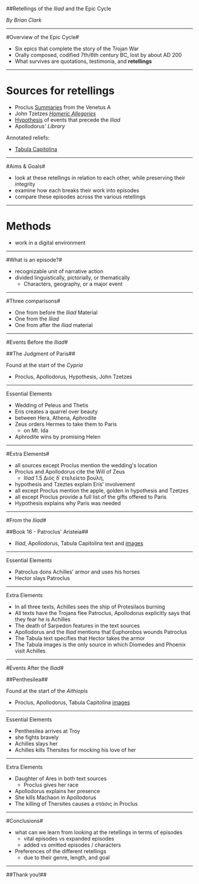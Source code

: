 ##Retellings of the *Iliad* and the Epic Cycle

*By Brian Clark*

----------

#Overview of the Epic Cycle#

- Six epics that complete the story of the Trojan War
- Orally composed, codified 7th/6th century BC, lost by about AD 200 
- What survives are quotations, testimonia, and  **retellings**


----------

# Sources for retellings #


- Proclus [Summaries](http://www.homermultitext.org/hmt-digital/images?request=GetIIPMooViewer&urn=urn:cite:hmt:vaimg.VA006RN-0007) from the Venetus A
- John Tzetzes [*Homeric Allegories*](http://gallica.bnf.fr/ark:/12148/btv1b520005627/f22.zoom.r=.langFR)
- [Hypothesis](http://gallica.bnf.fr/ark:/12148/btv1b52500995q/f9.zoom.r=grec%202706.langFR) of events that precede the *Iliad*
- Apollodorus' *Library*

Annotated reliefs:

- [Tabula Capitolina](http://shot.holycross.edu/eikon/tabulaeiliacae/Capitoline_1.jpg)

----------
#Aims & Goals#

- look at these retellings in relation to each other, while preserving their integrity
- examine how each breaks their work into episodes
- compare these episodes across the various retellings


----

# Methods #


- work in a digital environment 

----------


#What is an episode?#

- recognizable unit of narrative action
- divided linguistically, pictorially, or thematically
	- Characters, geography, or a major event


----------


#Three comparisons#

- One from  before the *Iliad* Material
- One from the *Iliad*
- One from after the *Iliad* material

----------
#Events Before the *Iliad*#

##The Judgment of Paris##

Found at the start of the *Cypria*

- Proclus, Apollodorus, Hypothesis, John Tzetzes

----------
Essential Elements 

- Wedding of Peleus and Thetis
- Eris creates a quarrel over beauty
- between Hera, Athena, Aphrodite
- Zeus orders Hermes to take them to Paris
	- on Mt. Ida
- Aphrodite wins by promising Helen 

----------
#Extra Elements#

- all sources except Proclus mention the wedding's location
- Proclus and Apollodorus cite the Will of Zeus
	- *Iliad* 1.5   Διὸς δ᾽ ἐτελείετο βουλή,
- hypothesis and Tzeztes explain Eris' involvement
- all except Proclus mention the apple, golden in hypothesis and Tzetzes
- all except Proclus provide a full list of the gifts offered to Paris
- Hypothesis explains why Paris was needed


----------
#From the *Iliad*#

##Book 16 - Patroclus' Aristeia##

- *Iliad*, Apollodorus, Tabula Capitolina text and [images](http://shot.holycross.edu/eikon/tabulaeiliacae/Capitoline_10.jpg)


----------
Essential Elements

- Patroclus dons Achilles' armor and uses his horses
- Hector slays Patroclus


----------
Extra Elements

- In all three texts, Achilles sees the ship of Protesilaos burning
- All texts have the Trojans flee Patroclus, Apollodorus explicitly says that they fear he is Achilles
- The death of Sarpedon features in the text sources
- Apollodorus and the *Iliad* mentions that Euphorobos wounds Patroclus
- The Tabula text specifies that Hector takes the armor 
- The Tabula images is the only source in which Diomedes and Phoenix visit Achilles


----------

#Events After the *Iliad*#

##Penthesilea##

Found at the start of the *Aithiopis*

- Proclus, Apollodorus, Tabula Capitolina [images](http://shot.holycross.edu/eikon/tabulaeiliacae/Capitoline_7.jpg)



----------
Essential Elements

- Penthesilea arrives at Troy
-  she fights bravely
-  Achilles slays her
-  Achilles kills Thersites for mocking his love of her



----------
Extra Elements

- Daughter of Ares in both text sources
     - Proclus gives her race
- Apollodorus explains her presence
- She kills Machaon in Apollodorus
- The killing of Thersites causes a στάσις in Proclus


----------
#Conclusions#

- what can we learn from looking at the retellings in terms of episodes
     - vital episodes vs expanded episodes
     - added vs omitted episodes / characters
- Preferences of the different retellings
     - due to their genre, length, and goal


----------
##Thank you!##
